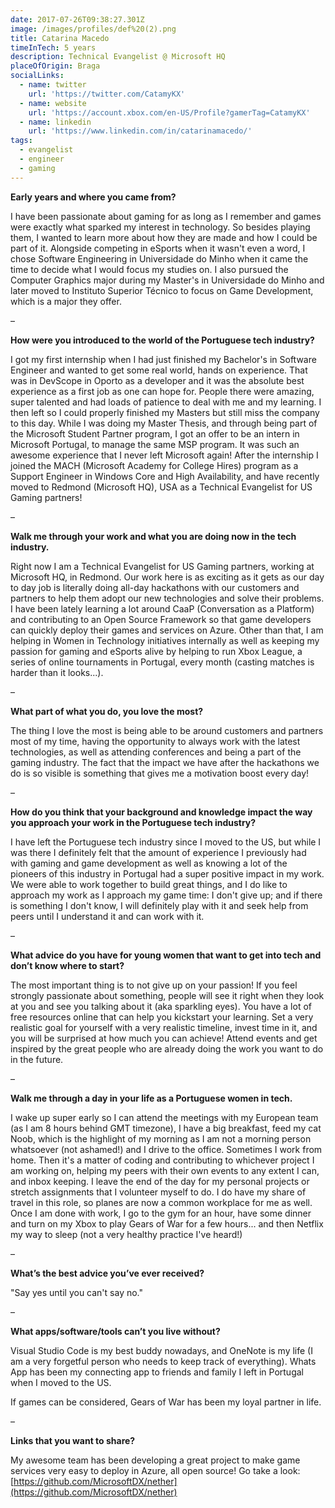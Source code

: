 ```yaml
---
date: 2017-07-26T09:38:27.301Z
image: /images/profiles/def%20(2).png
title: Catarina Macedo
timeInTech: 5 years
description: Technical Evangelist @ Microsoft HQ
placeOfOrigin: Braga
socialLinks:
  - name: twitter
    url: 'https://twitter.com/CatamyKX'
  - name: website
    url: 'https://account.xbox.com/en-US/Profile?gamerTag=CatamyKX'
  - name: linkedin
    url: 'https://www.linkedin.com/in/catarinamacedo/'
tags:
  - evangelist
  - engineer
  - gaming
---
```

**Early years and where you came from?**

I have been passionate about gaming for as long as I remember and games were exactly what sparked my interest in technology. So besides playing them, I wanted to learn more about how they are made and how I could be part of it. Alongside competing in eSports when it wasn't even a word, I chose Software Engineering in Universidade do Minho when it came the time to decide what I would focus my studies on. I also pursued the Computer Graphics major during my Master's in Universidade do Minho and later moved to Instituto Superior Técnico to focus on Game Development, which is a major they offer. 

–

**How were you introduced to the world of the Portuguese tech industry?**

I got my first internship when I had just finished my Bachelor's in Software Engineer and wanted to get some real world, hands on experience. That was in DevScope in Oporto as a developer and it was the absolute best experience as a first job as one can hope for. People there were amazing, super talented and had loads of patience to deal with me and my learning. I then left so I could properly finished my Masters but still miss the company to this day. While I was doing my Master Thesis, and through being part of the Microsoft Student Partner program, I got an offer to be an intern in Microsoft Portugal, to manage the same MSP program. It was such an awesome experience that I never left Microsoft again! After the internship I joined the MACH (Microsoft Academy for College Hires) program as a Support Engineer in Windows Core and High Availability, and have recently moved to Redmond (Microsoft HQ), USA as a Technical Evangelist for US Gaming partners!

–

**Walk me through your work and what you are doing now in the tech industry.**

Right now I am a Technical Evangelist for US Gaming partners, working at Microsoft HQ, in Redmond. Our work here is as exciting as it gets as our day to day job is literally doing all-day hackathons with our customers and partners to help them adopt our new technologies and solve their problems. I have been lately learning a lot around CaaP (Conversation as a Platform) and contributing to an Open Source Framework so that game developers can quickly deploy their games and services on Azure. Other than that, I am helping in Women in Technology initiatives internally as well as keeping my passion for gaming and eSports alive by helping to run Xbox League, a series of online tournaments in Portugal, every month (casting matches is harder than it looks...).

–

**What part of what you do, you love the most?**

The thing I love the most is being able to be around customers and partners most of my time, having the opportunity to always work with the latest technologies, as well as attending conferences and being a part of the gaming industry. The fact that the impact we have after the hackathons we do is so visible is something that gives me a motivation boost every day! 

–

**How do you think that your background and knowledge impact the way you approach your work in the Portuguese tech industry?**

I have left the Portuguese tech industry since I moved to the US, but while I was there I definitely felt that the amount of experience I previously had with gaming and game development as well as knowing a lot of the pioneers of this industry in Portugal had a super positive impact in my work. We were able to work together to build great things, and I do like to approach my work as I approach my game time: I don't give up; and if there is something I don't know, I will definitely play with it and seek help from peers until I understand it and can work with it.

–

**What advice do you have for young women that want to get into tech and don’t know where to start?**

The most important thing is to not give up on your passion! If you feel strongly passionate about something, people will see it right when they look at you and see you talking about it (aka sparkling eyes). You have a lot of free resources online that can help you kickstart your learning. Set a very realistic goal for yourself with a very realistic timeline, invest time in it, and you will be surprised at how much you can achieve! Attend events and get inspired by the great people who are already doing the work you want to do in the future.

–

**Walk me through a day in your life as a Portuguese women in tech.**

I wake up super early so I can attend the meetings with my European team (as I am 8 hours behind GMT timezone), I have a big breakfast, feed my cat Noob, which is the highlight of my morning as I am not a morning person whatsoever (not ashamed!) and I drive to the office. Sometimes I work from home. Then it's a matter of coding and contributing to whichever project I am working on, helping my peers with their own events to any extent I can, and inbox keeping. I leave the end of the day for my personal projects or stretch assignments that I volunteer myself to do. I do have my share of travel in this role, so planes are now a common workplace for me as well. Once I am done with work, I go to the gym for an hour, have some dinner and turn on my Xbox to play Gears of War for a few hours... and then Netflix my way to sleep (not a very healthy practice I've heard!)

–

**What’s the best advice you’ve ever received?**

"Say yes until you can't say no."

–

**What apps/software/tools can’t you live without?**

Visual Studio Code is my best buddy nowadays, and OneNote is my life (I am a very forgetful person who needs to keep track of everything). Whats App has been my connecting app to friends and family I left in Portugal when I moved to the US.

If games can be considered, Gears of War has been my loyal partner in life.

–

**Links that you want to share?**

My awesome team has been developing a great project to make game services very easy to deploy in Azure, all open source! Go take a look: [https://github.com/MicrosoftDX/nether](https://github.com/MicrosoftDX/nether)

